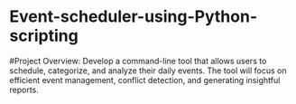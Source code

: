# Event-scheduler-using-Python-scripting

#Project Overview:
Develop a command-line tool that allows users to schedule, categorize, and analyze their daily events. The tool will focus on efficient event management, conflict detection, and generating insightful reports.
